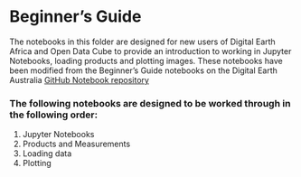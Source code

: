 # Beginner’s Guide 

The notebooks in this folder are designed for new users of Digital Earth Africa and Open Data Cube to provide an introduction to working in Jupyter Notebooks, loading products and plotting images. These notebooks have been modified from the Beginner’s Guide notebooks on the Digital Earth Australia [GitHub Notebook repository](https://github.com/GeoscienceAustralia/dea-notebooks/tree/master)

### The following notebooks are designed to be worked through in the following order:
1.	Jupyter Notebooks
2.	Products and Measurements
3.	Loading data
4.	Plotting

